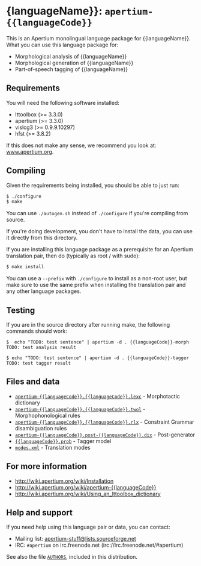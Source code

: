 {languageName}}: `apertium-{{languageCode}}`
===============================================================================

This is an Apertium monolingual language package for {{languageName}}. What
you can use this language package for:

* Morphological analysis of {{languageName}}
* Morphological generation of {{languageName}}
* Part-of-speech tagging of {{languageName}}

Requirements
-------------------------------------------------------------------------------

You will need the following software installed:

* lttoolbox (>= 3.3.0)
* apertium (>= 3.3.0)
* vislcg3 (>= 0.9.9.10297)
* hfst (>= 3.8.2)

If this does not make any sense, we recommend you look at: www.apertium.org.

Compiling
-------------------------------------------------------------------------------

Given the requirements being installed, you should be able to just run:

```bash
$ ./configure
$ make
```

You can use `./autogen.sh` instead of `./configure` if you're compiling
from source.

If you're doing development, you don't have to install the data, you
can use it directly from this directory.

If you are installing this language package as a prerequisite for an
Apertium translation pair, then do (typically as root / with sudo):

```bash
$ make install
```

You can use a `--prefix` with `./configure` to install as a non-root user,
but make sure to use the same prefix when installing the translation
pair and any other language packages.

Testing
-------------------------------------------------------------------------------

If you are in the source directory after running make, the following
commands should work:

```
$  echo "TODO: test sentence" | apertium -d . {{languageCode}}-morph
TODO: test analysis result

$ echo "TODO: test sentence" | apertium -d . {{languageCode}}-tagger
TODO: test tagger result
```

Files and data
-------------------------------------------------------------------------------

* [`apertium-{{languageCode}}.{{languageCode}}.lexc`](apertium-{{languageCode}}.{{languageCode}}.lexc) - Morphotactic dictionary
* [`apertium-{{languageCode}}.{{languageCode}}.twol`](apertium-{{languageCode}}.{{languageCode}}.twol) - Morphophonological rules
* [`apertium-{{languageCode}}.{{languageCode}}.rlx`](apertium-{{languageCode}}.{{languageCode}}.rlx) - Constraint Grammar disambiguation rules
* [`apertium-{{languageCode}}.post-{{languageCode}}.dix`](apertium-{{languageCode}}.post-{{languageCode}}.dix) - Post-generator
* [`{{languageCode}}.prob`]({{languageCode}}.prob) - Tagger model
* [`modes.xml`](modes.xml) - Translation modes

For more information
-------------------------------------------------------------------------------

* http://wiki.apertium.org/wiki/Installation
* http://wiki.apertium.org/wiki/apertium-{{languageCode}}
* http://wiki.apertium.org/wiki/Using_an_lttoolbox_dictionary

Help and support
-------------------------------------------------------------------------------

If you need help using this language pair or data, you can contact:

* Mailing list: apertium-stuff@lists.sourceforge.net
* IRC: `#apertium` on irc.freenode.net (irc://irc.freenode.net/#apertium)

See also the file [`AUTHORS`](AUTHORS), included in this distribution.
